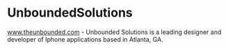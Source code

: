 UnboundedSolutions
==================

www.theunbounded.com - Unbounded Solutions is a leading designer and developer of Iphone applications based in Atlanta, GA.
